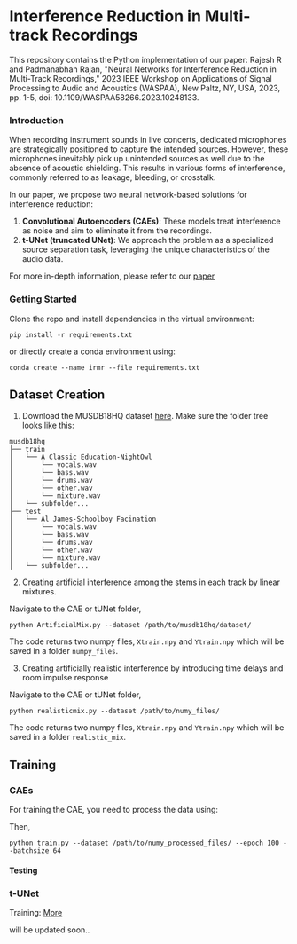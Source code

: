 # Interference Reduction in Multi-track Recordings

This repository contains the Python implementation of our paper: Rajesh R and Padmanabhan Rajan, "Neural Networks for Interference Reduction in Multi-Track Recordings," 2023 IEEE Workshop on Applications of Signal Processing to Audio and Acoustics (WASPAA), New Paltz, NY, USA, 2023, pp. 1-5, doi: 10.1109/WASPAA58266.2023.10248133.

### Introduction

When recording instrument sounds in live concerts, dedicated microphones are strategically positioned to capture the intended sources. However, these microphones inevitably pick up unintended sources as well due to the absence of acoustic shielding. This results in various forms of interference, commonly referred to as leakage, bleeding, or crosstalk.

In our paper, we propose two neural network-based solutions for interference reduction:
1. **Convolutional Autoencoders (CAEs)**: These models treat interference as noise and aim to eliminate it from the recordings.
2. **t-UNet (truncated UNet)**: We approach the problem as a specialized source separation task, leveraging the unique characteristics of the audio data.

For more in-depth information, please refer to our [paper](https://ieeexplore.ieee.org/document/10248133)


### Getting Started

Clone the repo and install dependencies in the virtual environment:
```
pip install -r requirements.txt
```
or directly create a conda environment using:
```
conda create --name irmr --file requirements.txt
```

## Dataset Creation
1. Download the MUSDB18HQ dataset [here](https://zenodo.org/record/3338373). Make sure the folder tree looks like this:
```
musdb18hq
├── train
│   └── A Classic Education-NightOwl
│       └── vocals.wav
│       └── bass.wav
│       └── drums.wav
│       └── other.wav
│       └── mixture.wav
│   └── subfolder...
├── test
│   └── Al James-Schoolboy Facination
│       └── vocals.wav
│       └── bass.wav
│       └── drums.wav
│       └── other.wav
│       └── mixture.wav
│   └── subfolder...

```
2. Creating artificial interference among the stems in each track by linear mixtures.


Navigate to the CAE or tUNet folder,
```
python ArtificialMix.py --dataset /path/to/musdb18hq/dataset/
```
The code returns two numpy files, ```Xtrain.npy``` and ```Ytrain.npy``` which will be saved in a folder ```numpy_files```.


3. Creating artificially realistic interference by introducing time delays and room impulse response


Navigate to the CAE or tUNet folder,
```
python realisticmix.py --dataset /path/to/numy_files/
```
The code returns two numpy files, ```Xtrain.npy``` and ```Ytrain.npy``` which will be saved in a folder ```realistic_mix```.

## Training

### CAEs
For training the CAE, you need to process the data using:

Then,
```
python train.py --dataset /path/to/numy_processed_files/ --epoch 100 --batchsize 64
```

#### Testing

### t-UNet
Training:
[More]()

will be updated soon..

